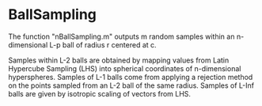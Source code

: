 # BallSampling
The function "nBallSampling.m" outputs m random samples within an n-dimensional L-p ball of radius r centered at c.

Samples within L-2 balls are obtained by mapping values from Latin Hypercube Sampling (LHS) into spherical coordinates of n-dimensional hyperspheres. 
Samples of L-1 balls come from applying a rejection method on the points sampled from an L-2 ball of the same radius. 
Samples of L-Inf balls are given by isotropic scaling of vectors from LHS.
